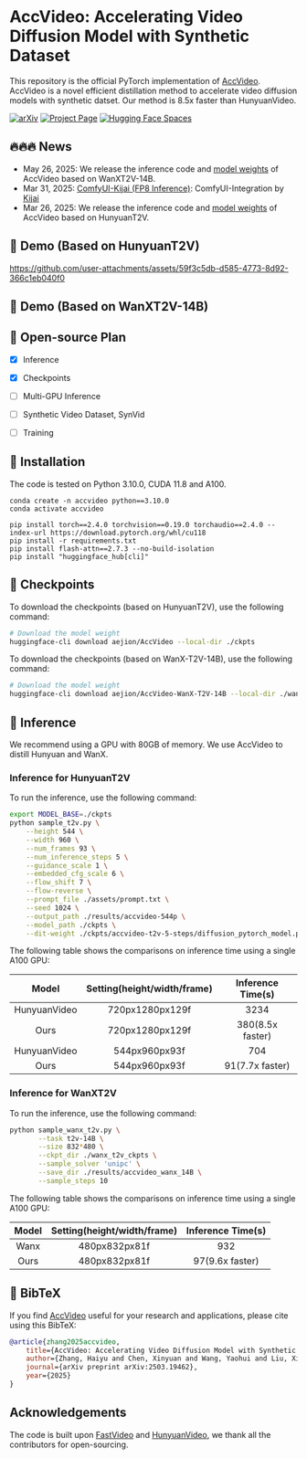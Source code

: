# AccVideo: Accelerating Video Diffusion Model with Synthetic Dataset

This repository is the official PyTorch implementation of [AccVideo](https://arxiv.org/abs/2503.19462). AccVideo is a novel efficient distillation method to accelerate video diffusion models with synthetic datset. Our method is 8.5x faster than HunyuanVideo.


[![arXiv](https://img.shields.io/badge/arXiv-2503.19462-b31b1b.svg)](https://arxiv.org/abs/2503.19462)
[![Project Page](https://img.shields.io/badge/Project-Website-green)](https://aejion.github.io/accvideo/)
[![Hugging Face Spaces](https://img.shields.io/badge/%F0%9F%A4%97%20Hugging%20Face-Models-yellow)](https://huggingface.co/aejion/AccVideo)

## 🔥🔥🔥 News

* May 26, 2025: We release the inference code and [model weights](https://huggingface.co/aejion/AccVideo-WanX-T2V-14B) of AccVideo based on WanXT2V-14B.
* Mar 31, 2025: [ComfyUI-Kijai (FP8 Inference)](https://huggingface.co/Kijai/HunyuanVideo_comfy/blob/main/accvideo-t2v-5-steps_fp8_e4m3fn.safetensors): ComfyUI-Integration by [Kijai](https://huggingface.co/Kijai)
* Mar 26, 2025: We release the inference code and [model weights](https://huggingface.co/aejion/AccVideo) of AccVideo based on HunyuanT2V.


## 🎥 Demo (Based on HunyuanT2V)


https://github.com/user-attachments/assets/59f3c5db-d585-4773-8d92-366c1eb040f0

## 🎥 Demo (Based on WanXT2V-14B)



## 📑 Open-source Plan

- [x] Inference 
- [x] Checkpoints
- [ ] Multi-GPU Inference
- [ ] Synthetic Video Dataset, SynVid
- [ ] Training


## 🔧 Installation
The code is tested on Python 3.10.0, CUDA 11.8 and A100.
```
conda create -n accvideo python==3.10.0
conda activate accvideo

pip install torch==2.4.0 torchvision==0.19.0 torchaudio==2.4.0 --index-url https://download.pytorch.org/whl/cu118
pip install -r requirements.txt
pip install flash-attn==2.7.3 --no-build-isolation
pip install "huggingface_hub[cli]"
```

## 🤗 Checkpoints
To download the checkpoints (based on HunyuanT2V), use the following command:
```bash
# Download the model weight
huggingface-cli download aejion/AccVideo --local-dir ./ckpts
```

To download the checkpoints (based on WanX-T2V-14B), use the following command:
```bash
# Download the model weight
huggingface-cli download aejion/AccVideo-WanX-T2V-14B --local-dir ./wanx_t2v_ckpts
```

## 🚀 Inference
We recommend using a GPU with 80GB of memory. We use AccVideo to distill Hunyuan and WanX.

### Inference for HunyuanT2V

To run the inference, use the following command:
```bash
export MODEL_BASE=./ckpts
python sample_t2v.py \
    --height 544 \
    --width 960 \
    --num_frames 93 \
    --num_inference_steps 5 \
    --guidance_scale 1 \
    --embedded_cfg_scale 6 \
    --flow_shift 7 \
    --flow-reverse \
    --prompt_file ./assets/prompt.txt \
    --seed 1024 \
    --output_path ./results/accvideo-544p \
    --model_path ./ckpts \
    --dit-weight ./ckpts/accvideo-t2v-5-steps/diffusion_pytorch_model.pt
```

The following table shows the comparisons on inference time using a single A100 GPU:

|    Model     | Setting(height/width/frame) | Inference Time(s) |
|:------------:|:---------------------------:|:-----------------:|
| HunyuanVideo |       720px1280px129f       |       3234        |
|     Ours     |       720px1280px129f       | 380(8.5x faster)  |
| HunyuanVideo |        544px960px93f        |        704        |
|     Ours     |        544px960px93f        |  91(7.7x faster)  |

### Inference for WanXT2V

To run the inference, use the following command:
```bash
python sample_wanx_t2v.py \
       --task t2v-14B \
       --size 832*480 \
       --ckpt_dir ./wanx_t2v_ckpts \
       --sample_solver 'unipc' \
       --save_dir ./results/accvideo_wanx_14B \
       --sample_steps 10
```

The following table shows the comparisons on inference time using a single A100 GPU:

| Model | Setting(height/width/frame) | Inference Time(s) |
|:-----:|:---------------------------:|:-----------------:|
| Wanx  |        480px832px81f        |        932        |
| Ours  |        480px832px81f        |  97(9.6x faster)  |

## 🔗 BibTeX

If you find [AccVideo](https://arxiv.org/abs/2503.19462) useful for your research and applications, please cite using this BibTeX:

```BibTeX
@article{zhang2025accvideo,
    title={AccVideo: Accelerating Video Diffusion Model with Synthetic Dataset},
    author={Zhang, Haiyu and Chen, Xinyuan and Wang, Yaohui and Liu, Xihui and Wang, Yunhong and Qiao, Yu},
    journal={arXiv preprint arXiv:2503.19462},
    year={2025}
}
```

## Acknowledgements
The code is built upon [FastVideo](https://github.com/hao-ai-lab/FastVideo) and [HunyuanVideo](https://github.com/Tencent/HunyuanVideo), we thank all the contributors for open-sourcing. 
